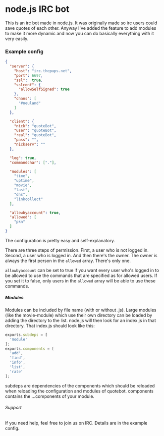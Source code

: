 # node.js IRC bot

This is an irc bot made in node.js.
It was originally made so irc users could save quotes of each other.
Anyway I've added the feature to add modules to make it more dynamic and now you can do basically everything with it very easily.

### Example config

```json
{
  "server": {
    "host": "irc.thepups.net",
    "port": 6697,
    "ssl":  true,
    "sslconf": {
      "allowSelfSigned": true
    },
    "chans": [
      "#neuland"
    ]
  },

  "client": {
    "nick": "quoteBot",
    "user": "quoteBot",
    "real": "quoteBot",
    "pass": "",
    "nickserv": ""
  },

  "log": true,
  "commandchar": ["."],

  "modules": [
    "time",
    "uptime",
    "movie",
    "last",
    "dns",
    "linkcollect"
  ],

  "allowbyaccount": true,
  "allowed": [
    "pkn"
  ]
}
```

The configuration is pretty easy and self-explanatory.

There are three steps of permission. First, a user who is not logged in. Second, a user who is logged in. And then there's the owner.
The owner is always the first person in the ```allowed``` array. There's only one.

```allowbyaccount``` can be set to true if you want every user who's logged in to be allowed to use the commands that are specified as for allowed users.
If you set it to false, only users in the ```allowed``` array will be able to use these commands.

##### Modules

Modules can be included by file name (with or without .js). Large modules (like the movie-module) which use their own directory can be loaded by adding the directory to the list.
node.js will then look for an index.js in that directory. That index.js should look like this:
```javascript
exports.subdeps = [
  'module'
];
exports.components = [
  'add',
  'find',
  'info',
  'list',
  'rate'
];
```
subdeps are dependencies of the components which should be reloaded when reloading the configuration and modules of quotebot.
components contains the ...components of your module.


###### Support

If you need help, feel free to join us on IRC. Details are in the example config.